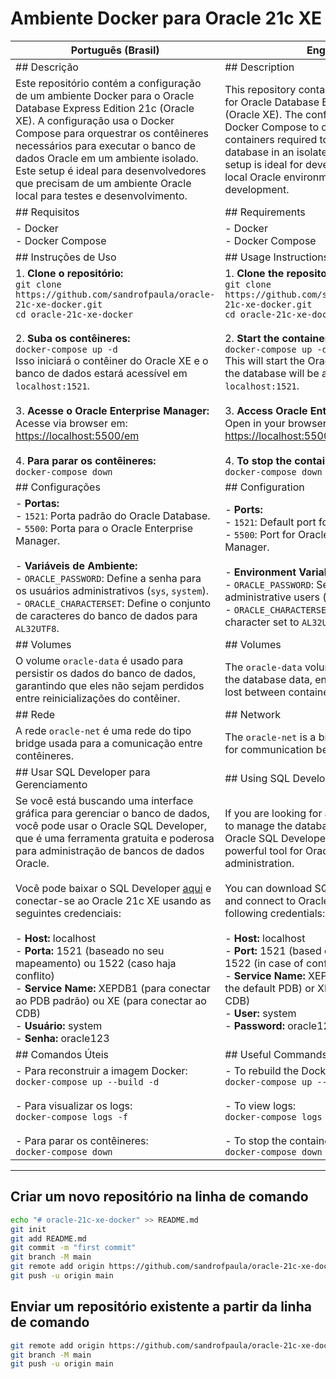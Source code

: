 # **Ambiente Docker para Oracle 21c XE**

| **Português (Brasil)** | **English** |
|------------------------|-------------|
| ## Descrição | ## Description |
| Este repositório contém a configuração de um ambiente Docker para o Oracle Database Express Edition 21c (Oracle XE). A configuração usa o Docker Compose para orquestrar os contêineres necessários para executar o banco de dados Oracle em um ambiente isolado. Este setup é ideal para desenvolvedores que precisam de um ambiente Oracle local para testes e desenvolvimento. | This repository contains the Docker setup for Oracle Database Express Edition 21c (Oracle XE). The configuration uses Docker Compose to orchestrate the containers required to run the Oracle database in an isolated environment. This setup is ideal for developers who need a local Oracle environment for testing and development. |
| ## Requisitos | ## Requirements |
| - Docker <br> - Docker Compose | - Docker <br> - Docker Compose |
| ## Instruções de Uso | ## Usage Instructions |
| 1. **Clone o repositório:** <br> ```git clone https://github.com/sandrofpaula/oracle-21c-xe-docker.git``` <br> ```cd oracle-21c-xe-docker``` <br><br> 2. **Suba os contêineres:** <br> ```docker-compose up -d``` <br> Isso iniciará o contêiner do Oracle XE e o banco de dados estará acessível em `localhost:1521`. <br><br> 3. **Acesse o Oracle Enterprise Manager:** <br> Acesse via browser em: [https://localhost:5500/em](https://localhost:5500/em) <br><br> 4. **Para parar os contêineres:** <br> ```docker-compose down``` | 1. **Clone the repository:** <br> ```git clone https://github.com/sandrofpaula/oracle-21c-xe-docker.git``` <br> ```cd oracle-21c-xe-docker``` <br><br> 2. **Start the containers:** <br> ```docker-compose up -d``` <br> This will start the Oracle XE container, and the database will be accessible at `localhost:1521`. <br><br> 3. **Access Oracle Enterprise Manager:** <br> Open in your browser: [https://localhost:5500/em](https://localhost:5500/em) <br><br> 4. **To stop the containers:** <br> ```docker-compose down``` |
| ## Configurações | ## Configuration |
| - **Portas:** <br> - `1521`: Porta padrão do Oracle Database. <br> - `5500`: Porta para o Oracle Enterprise Manager. <br><br> - **Variáveis de Ambiente:** <br> - `ORACLE_PASSWORD`: Define a senha para os usuários administrativos (`sys`, `system`). <br> - `ORACLE_CHARACTERSET`: Define o conjunto de caracteres do banco de dados para `AL32UTF8`. | - **Ports:** <br> - `1521`: Default port for Oracle Database. <br> - `5500`: Port for Oracle Enterprise Manager. <br><br> - **Environment Variables:** <br> - `ORACLE_PASSWORD`: Sets the password for administrative users (`sys`, `system`). <br> - `ORACLE_CHARACTERSET`: Sets the database character set to `AL32UTF8`. |
| ## Volumes | ## Volumes |
| O volume `oracle-data` é usado para persistir os dados do banco de dados, garantindo que eles não sejam perdidos entre reinicializações do contêiner. | The `oracle-data` volume is used to persist the database data, ensuring that it is not lost between container restarts. |
| ## Rede | ## Network |
| A rede `oracle-net` é uma rede do tipo bridge usada para a comunicação entre contêineres. | The `oracle-net` is a bridge network used for communication between containers. |
| ## Usar SQL Developer para Gerenciamento | ## Using SQL Developer for Management |
| Se você está buscando uma interface gráfica para gerenciar o banco de dados, você pode usar o Oracle SQL Developer, que é uma ferramenta gratuita e poderosa para administração de bancos de dados Oracle. <br><br> Você pode baixar o SQL Developer [aqui](https://www.oracle.com/tools/downloads/sqldev-downloads.html) e conectar-se ao Oracle 21c XE usando as seguintes credenciais: <br><br> - **Host:** localhost <br> - **Porta:** 1521 (baseado no seu mapeamento) ou 1522 (caso haja conflito) <br> - **Service Name:** XEPDB1 (para conectar ao PDB padrão) ou XE (para conectar ao CDB) <br> - **Usuário:** system <br> - **Senha:** oracle123 | If you are looking for a graphical interface to manage the database, you can use Oracle SQL Developer, which is a free and powerful tool for Oracle database administration. <br><br> You can download SQL Developer [here](https://www.oracle.com/tools/downloads/sqldev-downloads.html) and connect to Oracle 21c XE using the following credentials: <br><br> - **Host:** localhost <br> - **Port:** 1521 (based on your mapping) or 1522 (in case of conflict) <br> - **Service Name:** XEPDB1 (to connect to the default PDB) or XE (to connect to the CDB) <br> - **User:** system <br> - **Password:** oracle123 |
| ## Comandos Úteis | ## Useful Commands |
| - Para reconstruir a imagem Docker: <br> ```docker-compose up --build -d``` <br><br> - Para visualizar os logs: <br> ```docker-compose logs -f``` <br><br> - Para parar os contêineres: <br> ```docker-compose down``` | - To rebuild the Docker image: <br> ```docker-compose up --build -d``` <br><br> - To view logs: <br> ```docker-compose logs -f``` <br><br> - To stop the containers: <br> ```docker-compose down``` |

---

## Criar um novo repositório na linha de comando

```bash
echo "# oracle-21c-xe-docker" >> README.md
git init
git add README.md
git commit -m "first commit"
git branch -M main
git remote add origin https://github.com/sandrofpaula/oracle-21c-xe-docker.git
git push -u origin main
```

## Enviar um repositório existente a partir da linha de comando

```bash
git remote add origin https://github.com/sandrofpaula/oracle-21c-xe-docker.git
git branch -M main
git push -u origin main
```